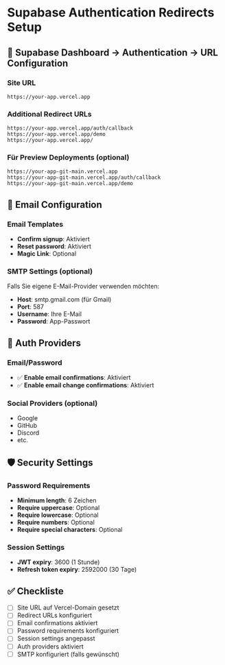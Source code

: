 # Supabase Authentication Redirects Setup

## 🔧 Supabase Dashboard → Authentication → URL Configuration

### Site URL
```
https://your-app.vercel.app
```

### Additional Redirect URLs
```
https://your-app.vercel.app/auth/callback
https://your-app.vercel.app/demo
https://your-app.vercel.app/
```

### Für Preview Deployments (optional)
```
https://your-app-git-main.vercel.app
https://your-app-git-main.vercel.app/auth/callback
https://your-app-git-main.vercel.app/demo
```

## 📱 Email Configuration

### Email Templates
- **Confirm signup**: Aktiviert
- **Reset password**: Aktiviert
- **Magic Link**: Optional

### SMTP Settings (optional)
Falls Sie eigene E-Mail-Provider verwenden möchten:
- **Host**: smtp.gmail.com (für Gmail)
- **Port**: 587
- **Username**: Ihre E-Mail
- **Password**: App-Passwort

## 🔐 Auth Providers

### Email/Password
- ✅ **Enable email confirmations**: Aktiviert
- ✅ **Enable email change confirmations**: Aktiviert

### Social Providers (optional)
- Google
- GitHub
- Discord
- etc.

## 🛡️ Security Settings

### Password Requirements
- **Minimum length**: 6 Zeichen
- **Require uppercase**: Optional
- **Require lowercase**: Optional
- **Require numbers**: Optional
- **Require special characters**: Optional

### Session Settings
- **JWT expiry**: 3600 (1 Stunde)
- **Refresh token expiry**: 2592000 (30 Tage)

## ✅ Checkliste

- [ ] Site URL auf Vercel-Domain gesetzt
- [ ] Redirect URLs konfiguriert
- [ ] Email confirmations aktiviert
- [ ] Password requirements konfiguriert
- [ ] Session settings angepasst
- [ ] Auth providers aktiviert
- [ ] SMTP konfiguriert (falls gewünscht)
